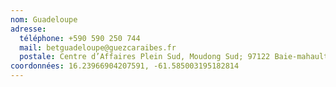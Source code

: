 ```yaml
---
nom: Guadeloupe
adresse:
  téléphone: +590 590 250 744
  mail: betguadeloupe@guezcaraibes.fr
  postale: Centre d’Affaires Plein Sud, Moudong Sud; 97122 Baie-mahault
coordonnées: 16.23966904207591, -61.585003195182814
---
```

